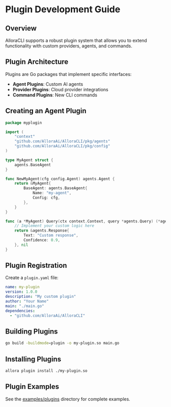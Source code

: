 # Plugin Development Guide

## Overview
AlloraCLI supports a robust plugin system that allows you to extend functionality with custom providers, agents, and commands.

## Plugin Architecture

Plugins are Go packages that implement specific interfaces:

- **Agent Plugins**: Custom AI agents
- **Provider Plugins**: Cloud provider integrations
- **Command Plugins**: New CLI commands

## Creating an Agent Plugin

```go
package myplugin

import (
    "context"
    "github.com/AlloraAi/AlloraCLI/pkg/agents"
    "github.com/AlloraAi/AlloraCLI/pkg/config"
)

type MyAgent struct {
    agents.BaseAgent
}

func NewMyAgent(cfg config.Agent) agents.Agent {
    return &MyAgent{
        BaseAgent: agents.BaseAgent{
            Name: "my-agent",
            Config: cfg,
        },
    }
}

func (a *MyAgent) Query(ctx context.Context, query *agents.Query) (*agents.Response, error) {
    // Implement your custom logic here
    return &agents.Response{
        Text: "Custom response",
        Confidence: 0.9,
    }, nil
}
```

## Plugin Registration

Create a `plugin.yaml` file:

```yaml
name: my-plugin
version: 1.0.0
description: "My custom plugin"
author: "Your Name"
main: "./main.go"
dependencies:
  - "github.com/AlloraAi/AlloraCLI"
```

## Building Plugins

```bash
go build -buildmode=plugin -o my-plugin.so main.go
```

## Installing Plugins

```bash
allora plugin install ./my-plugin.so
```

## Plugin Examples

See the [examples/plugins](../examples/plugins) directory for complete examples.
